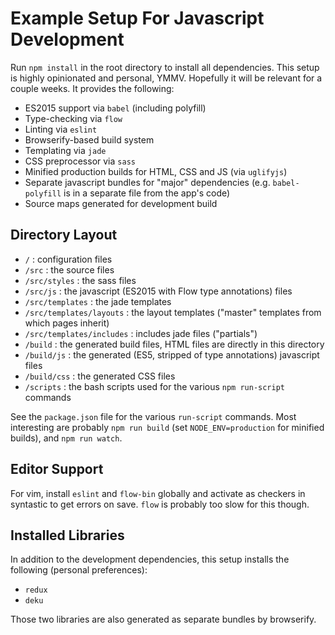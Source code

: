 # Example Setup For Javascript Development

Run `npm install` in the root directory to install all dependencies. This setup is highly opinionated and personal, YMMV. Hopefully it will be relevant for a couple weeks. It provides the following:

* ES2015 support via `babel` (including polyfill)
* Type-checking via `flow`
* Linting via `eslint`
* Browserify-based build system
* Templating via `jade`
* CSS preprocessor via `sass`
* Minified production builds for HTML, CSS and JS (via `uglifyjs`)
* Separate javascript bundles for "major" dependencies (e.g. `babel-polyfill` is in a separate file from the app's code)
* Source maps generated for development build

## Directory Layout

- `/` : configuration files
- `/src` : the source files
- `/src/styles` : the sass files
- `/src/js` : the javascript (ES2015 with Flow type annotations) files
- `/src/templates` : the jade templates
- `/src/templates/layouts` : the layout templates ("master" templates from which pages inherit)
- `/src/templates/includes` : includes jade files ("partials")
- `/build` : the generated build files, HTML files are directly in this directory
- `/build/js` : the generated (ES5, stripped of type annotations) javascript files
- `/build/css` : the generated CSS files
- `/scripts` : the bash scripts used for the various `npm run-script` commands

See the `package.json` file for the various `run-script` commands. Most interesting are probably `npm run build` (set `NODE_ENV=production` for minified builds), and `npm run watch`.

## Editor Support

For vim, install `eslint` and `flow-bin` globally and activate as checkers in syntastic to get errors on save. `flow` is probably too slow for this though.

## Installed Libraries

In addition to the development dependencies, this setup installs the following (personal preferences):

* `redux`
* `deku`

Those two libraries are also generated as separate bundles by browserify.

